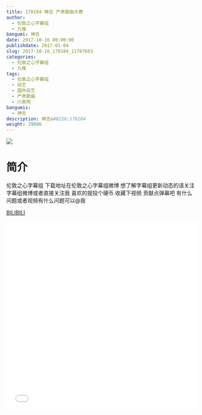 ```yaml
---
title: 170104 神舌 严肃歌曲大赛
author: 
  - 伦敦之心字幕组
  - 九條
bangumi: 神舌
date: 2017-10-16 00:00:00
publishdate: 2017-01-04
slug: 2017-10-16_170104_11767683
categories: 
  - 伦敦之心字幕组
  - 九條
tags: 
  - 伦敦之心字幕组
  - 综艺
  - 国外综艺
  - 严肃歌曲
  - 川島明
bangumis: 
  - 神舌
description: 神舌&#8226;170104
weight: 29896
---
```


![](https://i.imgur.com/Wcwix1m.jpg)

# 简介  
伦敦之心字幕组
下载地址在伦敦之心字幕组微博 想了解字幕组更新动态的请关注字幕组微博或者直接关注我 喜欢的就投个硬币 收藏下视频 贡献点弹幕吧 有什么问题或者视频有什么问题可以@我

  [BILIBILI](https://www.bilibili.com/video/av11767683/)


  <iframe src="//www.bilibili.com/html/html5player.html?cid=19433044&aid=11767683" width="100%" height="500" frameborder="0" allowfullscreen="allowfullscreen"></iframe>
